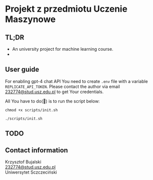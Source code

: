 # Projekt z przedmiotu Uczenie Maszynowe

## TL;DR
* An university project for machine learning course. 
* 

## User guide

For enabling gpt-4 chat API You need to create `.env` file with a variable `REPLICATE_API_TOKEN`. Please contact the author via email 232774@stud.usz.edu.pl to get Your credentials. 

All You have to do(🚂) is to run the script below:
```console
chmod +x scripts/init.sh

./scripts/init.sh
```


## **TODO**


## Contact information
Krzysztof Bujalski <br/>
232774@stud.usz.edu.pl <br/>
Uniwersytet Sczczeciński